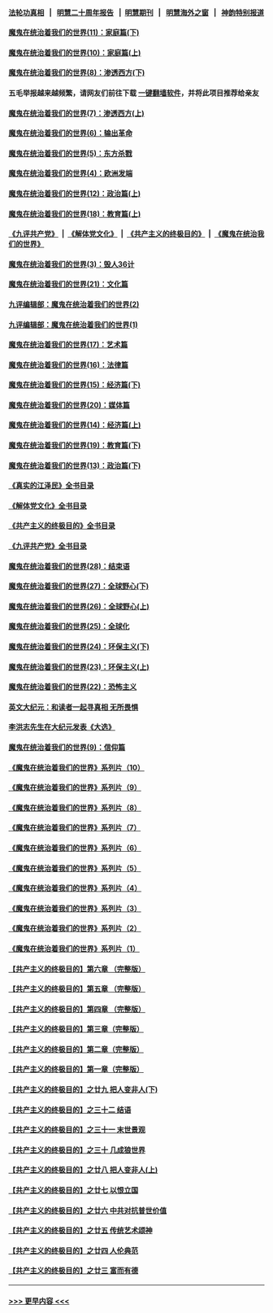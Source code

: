 #### [法轮功真相](https://github.com/gfw-breaker/truth/blob/master/README.md?t=0) &nbsp;&nbsp;|&nbsp;&nbsp; [明慧二十周年报告](https://github.com/gfw-breaker/mh-reports/blob/master/README.md?t=0) &nbsp;&nbsp;|&nbsp;&nbsp;[明慧期刊](https://github.com/gfw-breaker/mh-qikan) &nbsp;&nbsp;|&nbsp;&nbsp; [明慧海外之窗](https://github.com/gfw-breaker/mh-news/blob/master/README.md?t=0) &nbsp;&nbsp;|&nbsp;&nbsp; [神韵特别报道](https://github.com/gfw-breaker/mh-news/blob/master/shenyun.md?t=0)
#### [魔鬼在统治着我们的世界(11)：家庭篇(下)](../pages/nsc422/n10440961.md?t=12080601) 
#### [魔鬼在统治着我们的世界(10)：家庭篇(上)](../pages/nsc422/n10435448.md?t=12080601) 
#### [魔鬼在统治着我们的世界(8)：渗透西方(下)](../pages/nsc422/n10429603.md?t=12080601) 
#### 五毛举报越来越频繁，请网友们前往下载 [一键翻墙软件](https://github.com/gfw-breaker/ssr-accounts)，并将此项目推荐给亲友
#### [魔鬼在统治着我们的世界(7)：渗透西方(上)](../pages/nsc422/n10426013.md?t=12080601) 
#### [魔鬼在统治着我们的世界(6)：输出革命](../pages/nsc422/n10421536.md?t=12080601) 
#### [魔鬼在统治着我们的世界(5)：东方杀戮](../pages/nsc422/n10417707.md?t=12080601) 
#### [魔鬼在统治着我们的世界(4)：欧洲发端](../pages/nsc422/n10414890.md?t=12080601) 
#### [魔鬼在统治着我们的世界(12)：政治篇(上)](../pages/nsc422/n10444576.md?t=12080601) 
#### [魔鬼在统治着我们的世界(18)：教育篇(上)](../pages/nsc422/n10526970.md?t=12080601) 
#### [《九评共产党》](https://github.com/begood0513/9ping.md/blob/master/README.md) &nbsp;|&nbsp; [《解体党文化》](../../../../jtdwh.md/blob/master/README.md)  &nbsp;|&nbsp; [《共产主义的终极目的》](../../../../gczydzjmd.md/blob/master/README.md) &nbsp;|&nbsp; [《魔鬼在统治我们的世界》](../../../../mgztzwmdsj.md/blob/master/README.md) 
#### [魔鬼在统治着我们的世界(3)：毁人36计](../pages/nsc422/n10411583.md?t=12080601) 
#### [魔鬼在统治着我们的世界(21)：文化篇](../pages/nsc422/n10597706.md?t=12080601) 
#### [九评编辑部：魔鬼在统治着我们的世界(2)](../pages/nsc422/n10410036.md?t=12080601) 
#### [九评编辑部：魔鬼在统治着我们的世界(1)](../pages/nsc422/n10406825.md?t=12080601) 
#### [魔鬼在统治着我们的世界(17)：艺术篇](../pages/nsc422/n10499093.md?t=12080601) 
#### [魔鬼在统治着我们的世界(16)：法律篇](../pages/nsc422/n10485969.md?t=12080601) 
#### [魔鬼在统治着我们的世界(15)：经济篇(下)](../pages/nsc422/n10469975.md?t=12080601) 
#### [魔鬼在统治着我们的世界(20)：媒体篇](../pages/nsc422/n10586579.md?t=12080601) 
#### [魔鬼在统治着我们的世界(14)：经济篇(上)](../pages/nsc422/n10457370.md?t=12080601) 
#### [魔鬼在统治着我们的世界(19)：教育篇(下)](../pages/nsc422/n10564808.md?t=12080601) 
#### [魔鬼在统治着我们的世界(13)：政治篇(下)](../pages/nsc422/n10448270.md?t=12080601) 
#### [《真实的江泽民》全书目录](../pages/nsc422/n13721399.md?t=12080601) 
#### [《解体党文化》全书目录](../pages/nsc422/n13721157.md?t=12080601) 
#### [《共产主义的终极目的》全书目录](../pages/nsc422/n13721048.md?t=12080601) 
#### [《九评共产党》全书目录](../pages/nsc422/n13708085.md?t=12080601) 
#### [魔鬼在统治着我们的世界(28)：结束语](../pages/nsc422/n10936246.md?t=12080601) 
#### [魔鬼在统治着我们的世界(27)：全球野心(下)](../pages/nsc422/n10928319.md?t=12080601) 
#### [魔鬼在统治着我们的世界(26)：全球野心(上)](../pages/nsc422/n10900318.md?t=12080601) 
#### [魔鬼在统治着我们的世界(25)：全球化](../pages/nsc422/n10788205.md?t=12080601) 
#### [魔鬼在统治着我们的世界(24)：环保主义(下)](../pages/nsc422/n10695307.md?t=12080601) 
#### [魔鬼在统治着我们的世界(23)：环保主义(上)](../pages/nsc422/n10688613.md?t=12080601) 
#### [魔鬼在统治着我们的世界(22)：恐怖主义](../pages/nsc422/n10614727.md?t=12080601) 
#### [英文大纪元：和读者一起寻真相 无所畏惧](../pages/nsc422/n12542027.md?t=12080601) 
#### [李洪志先生在大纪元发表《大选》](../pages/nsc422/n12534746.md?t=12080601) 
#### [魔鬼在统治着我们的世界(9)：信仰篇](../pages/nsc422/n10432159.md?t=12080601) 
#### [《魔鬼在统治着我们的世界》系列片（10）](../pages/nsc422/n12292670.md?t=12080601) 
#### [《魔鬼在统治着我们的世界》系列片（9）](../pages/nsc422/n12290859.md?t=12080601) 
#### [《魔鬼在统治着我们的世界》系列片（8）](../pages/nsc422/n12287445.md?t=12080601) 
#### [《魔鬼在统治着我们的世界》系列片（7）](../pages/nsc422/n12283425.md?t=12080601) 
#### [《魔鬼在统治着我们的世界》系列片（6）](../pages/nsc422/n12282314.md?t=12080601) 
#### [《魔鬼在统治着我们的世界》系列片（5）](../pages/nsc422/n12281419.md?t=12080601) 
#### [《魔鬼在统治着我们的世界》系列片（4）](../pages/nsc422/n12274024.md?t=12080601) 
#### [《魔鬼在统治着我们的世界》系列片（3）](../pages/nsc422/n12271322.md?t=12080601) 
#### [《魔鬼在统治着我们的世界》系列片（2）](../pages/nsc422/n12269049.md?t=12080601) 
#### [《魔鬼在统治着我们的世界》系列片（1）](../pages/nsc422/n12267575.md?t=12080601) 
#### [【共产主义的终极目的】第六章 （完整版）](../pages/nsc422/n11428913.md?t=12080601) 
#### [【共产主义的终极目的】第五章 （完整版）](../pages/nsc422/n11428912.md?t=12080601) 
#### [【共产主义的终极目的】第四章 （完整版）](../pages/nsc422/n11428907.md?t=12080601) 
#### [【共产主义的终极目的】第三章（完整版）](../pages/nsc422/n11428848.md?t=12080601) 
#### [【共产主义的终极目的】第二章（完整版）](../pages/nsc422/n11428831.md?t=12080601) 
#### [【共产主义的终极目的】第一章（完整版）](../pages/nsc422/n11417651.md?t=12080601) 
#### [【共产主义的终极目的】之廿九 把人变非人(下)](../pages/nsc422/n11344140.md?t=12080601) 
#### [【共产主义的终极目的】之三十二 结语](../pages/nsc422/n11360535.md?t=12080601) 
#### [【共产主义的终极目的】之三十一 末世景观](../pages/nsc422/n11351129.md?t=12080601) 
#### [【共产主义的终极目的】之三十 几成狼世界](../pages/nsc422/n11348280.md?t=12080601) 
#### [【共产主义的终极目的】之廿八 把人变非人(上)](../pages/nsc422/n11340492.md?t=12080601) 
#### [【共产主义的终极目的】之廿七 以恨立国](../pages/nsc422/n11336944.md?t=12080601) 
#### [【共产主义的终极目的】之廿六 中共对抗普世价值](../pages/nsc422/n11324785.md?t=12080601) 
#### [【共产主义的终极目的】之廿五 传统艺术颂神](../pages/nsc422/n11296396.md?t=12080601) 
#### [【共产主义的终极目的】之廿四 人伦典范](../pages/nsc422/n11296397.md?t=12080601) 
#### [【共产主义的终极目的】之廿三 富而有德](../pages/nsc422/n11283598.md?t=12080601) 

----
#### [ >>> 更早内容 <<< ](../indexes/nsc422-earlier.md)
